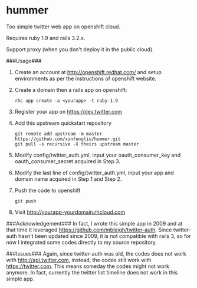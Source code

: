 hummer
======

Too simple twitter web app on openshift cloud. 

Requires ruby 1.9 and rails 3.2.x.

Support proxy (when you don't deploy it in the public cloud).

###Usage###

1. Create an account at http://openshift.redhat.com/ and setup environments as per the instructions of openshift website.

1. Create a domain then a rails app on openshift: 

     ```
     rhc app create -a <yourapp> -t ruby-1.9
     ```

1. Register your app on https://dev.twitter.com

1. Add this upstream quickstart repository

     ```
     git remote add upstream -m master https://github.com/xinfengliu/hummer.git
     git pull -s recursive -X theirs upstream master
     ```

1. Modify config/twitter_auth.yml, input your oauth_consumer_key and oauth_consumer_secret acquired in Step 3.

1. Modify the last line of config/twitter_auth.yml, input your app and domain name acquired in Step 1 and Step 2.

1. Push the code to openshift

     ```
     git push
     ```

1. Visit http://yourapp-yourdomain.rhcloud.com

###Acknowledgement###
In fact, I wrote this simple app in 2009 and at that time it leveraged https://github.com/mbleigh/twitter-auth. Since twitter-auth hasn't been updated since 2009, it is not compatible with rails 3, so for now I integrated some codes directly to my source repository.

###Issues###
Again, since twitter-auth was old, the codes does not work with http://api.twitter.com, instead, the codes still work with https://twitter.com. This means someday the codes might not work anymore. In fact, currently the twitter list timeline does not work in this simple app.


